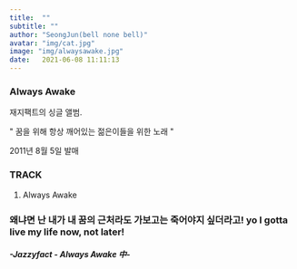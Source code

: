 ```yaml
---
title:  ""
subtitle: ""
author: "SeongJun(bell none bell)"
avatar: "img/cat.jpg"
image: "img/alwaysawake.jpg"
date:   2021-06-08 11:11:13
---
```


### Always Awake
재지팩트의 싱글 앨범.

" 꿈을 위해 항상 깨어있는 젊은이들을 위한 노래 "

2011년 8월 5일 발매


### TRACK
1. Always Awake


###  왜냐면 난 내가 내 꿈의 근처라도 가보고는 죽어야지 싶더라고! yo I gotta live my life now, not later!  
#####  -Jazzyfact - Always Awake 中-
